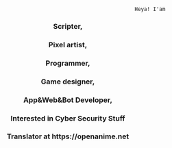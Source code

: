                                                              Heya! I'am

<h3 align="center">Scripter,</h3>
<h3 align="center">Pixel artist,</h3>
<h3 align="center">Programmer,</h3>
<h3 align="center">Game designer,</h3>
<h3 align="center">App&Web&Bot Developer,</h3>
<h3 align="center">Interested in Cyber Security Stuff</h3>
<h3 align="center">Translator at https://openanime.net</h3>
